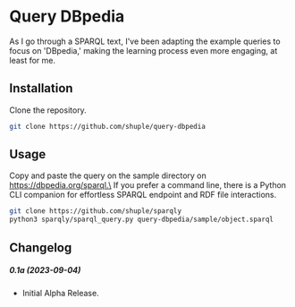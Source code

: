 # Query DBpedia
As I go through a SPARQL text, I've been adapting the example queries to focus on 'DBpedia,' making the learning process even more engaging, at least for me.

## Installation
Clone the repository.
```bash
git clone https://github.com/shuple/query-dbpedia
```

## Usage
Copy and paste the query on the sample directory on https://dbpedia.org/sparql.\
If you prefer a command line, there is a Python CLI companion for effortless SPARQL endpoint and RDF file interactions.

```bash
git clone https://github.com/shuple/sparqly
python3 sparqly/sparql_query.py query-dbpedia/sample/object.sparql
```

## Changelog
##### 0.1a (2023-09-04)
- Initial Alpha Release.

